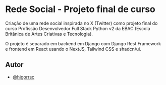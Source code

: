 # Rede Social - Projeto final de curso

Criação de uma rede social inspirada no X (Twitter) como projeto final do curso Profissão Desenvolvedor Full Stack Python v2 da EBAC (Escola Britânica de Artes Criativas e Tecnologia).

O projeto é separado em backend em Django com Django Rest Framework e frontend em React usando o NextJS, Tailwind CSS e shadcn/ui.

## Autor

- [@higorrsc](https://www.github.com/higorrsc)
